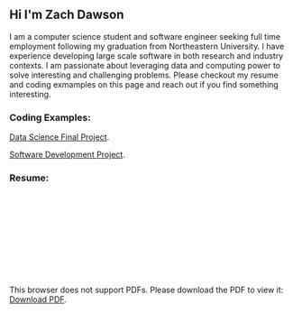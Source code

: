 ## Hi I'm Zach Dawson

I am a computer science student and software engineer seeking full time employment following my graduation from Northeastern University. I have experience developing large scale software in both research and industry contexts. I am passionate about leveraging data and computing power to solve interesting and challenging problems. Please checkout my resume and coding exmamples on this page and reach out if you find something interesting.

### Coding Examples:

[Data Science Final Project](https://github.com/zachwdawson/DS300_Final).

[Software Development Project](https://github.com/zachwdawson/Software-Development).

### Resume:
<object data="https://zachwdawson.github.io/ZacharyDawsonResume 1.pdf" type="application/pdf" width="700px" height="700px">
    <embed src="https://zachwdawson.github.io/ZacharyDawsonResume 1.pdf">
        <p>This browser does not support PDFs. Please download the PDF to view it: <a href="https://zachwdawson.github.io/ZacharyDawsonResume 1.pdf">Download PDF</a>.</p>
    </embed>
</object>

